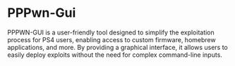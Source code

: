 # PPPwn-Gui
PPPWN-GUI is a user-friendly tool designed to simplify the exploitation process for PS4 users, enabling access to custom firmware, homebrew applications, and more. By providing a graphical interface, it allows users to easily deploy exploits without the need for complex command-line inputs.
